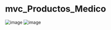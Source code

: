 # mvc_Productos_Medico
![image](https://github.com/Hernandezc128/mvc_Productos_Medico/assets/143743758/a1dcc536-36db-4a6c-958e-741dc7f8572e)
![image](https://github.com/Hernandezc128/mvc_Productos_Medico/assets/143743758/8b4ab03b-a403-4702-8575-9a9e55a7a940)
